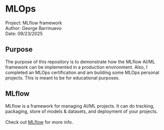 # MLOps
Project: MLflow framework<br>
Author: George Barrinuevo<br>
Date: 09/23/2025<br>

## Purpose
The purpose of this repository is to demonstrate how the MLflow AI/ML framework can be implemented in a production environment. Also, I completed an MLOps certification and am building some MLOps personal projects. This is meant to be for educational purposes.

## MLflow
MLflow is a framework for managing AI/ML projects. It can do tracking, packaging, store of models & datasets, and deployment of your projects.<br><br>
Check out [MLflow](https://github.com/geo1590/MLOps/tree/main/MLflow) for more info.
